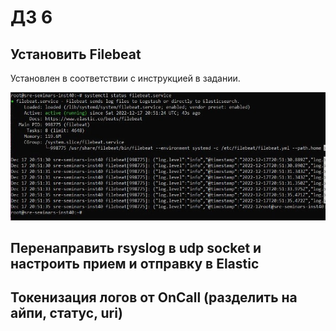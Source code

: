 # ДЗ 6

## Установить Filebeat

Установлен в соответствии с инструкцией в задании.

![img](https://github.com/KatyaGolubeva/SRE/blob/hw6/hw6/status.jpeg)

## Перенаправить rsyslog в udp socket и настроить прием и отправку в Elastic


## Токенизация логов от OnCall (разделить на айпи, статус, uri)
